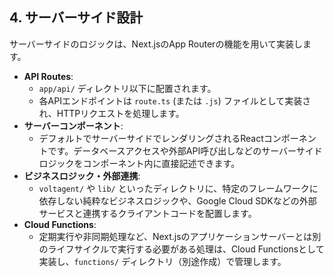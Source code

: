 ## 4. サーバーサイド設計

サーバーサイドのロジックは、Next.jsのApp Routerの機能を用いて実装します。

- **API Routes**:
  - `app/api/` ディレクトリ以下に配置されます。
  - 各APIエンドポイントは `route.ts` (または `.js`) ファイルとして実装され、HTTPリクエストを処理します。
- **サーバーコンポーネント**:
  - デフォルトでサーバーサイドでレンダリングされるReactコンポーネントです。データベースアクセスや外部API呼び出しなどのサーバーサイドロジックをコンポーネント内に直接記述できます。
- **ビジネスロジック・外部連携**:
  - `voltagent/` や `lib/` といったディレクトリに、特定のフレームワークに依存しない純粋なビジネスロジックや、Google Cloud SDKなどの外部サービスと連携するクライアントコードを配置します。
- **Cloud Functions**:
  - 定期実行や非同期処理など、Next.jsのアプリケーションサーバーとは別のライフサイクルで実行する必要がある処理は、Cloud Functionsとして実装し、`functions/` ディレクトリ（別途作成）で管理します。

